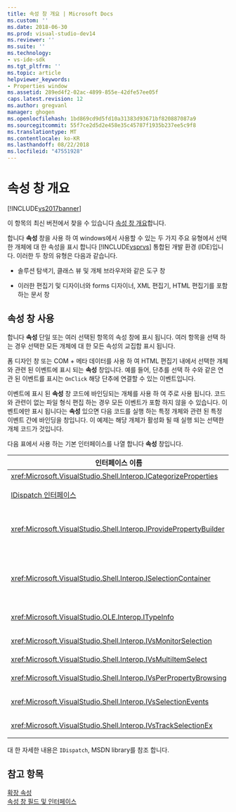 ```yaml
---
title: 속성 창 개요 | Microsoft Docs
ms.custom: ''
ms.date: 2018-06-30
ms.prod: visual-studio-dev14
ms.reviewer: ''
ms.suite: ''
ms.technology:
- vs-ide-sdk
ms.tgt_pltfrm: ''
ms.topic: article
helpviewer_keywords:
- Properties window
ms.assetid: 289ed4f2-02ac-4899-855e-42dfe57ee05f
caps.latest.revision: 12
ms.author: gregvanl
manager: ghogen
ms.openlocfilehash: 1bd869cd9d5fd10a31383d93671bf820887087a9
ms.sourcegitcommit: 55f7ce2d5d2e458e35c45787f1935b237ee5c9f8
ms.translationtype: MT
ms.contentlocale: ko-KR
ms.lasthandoff: 08/22/2018
ms.locfileid: "47551928"
---
```

# <a name="properties-window-overview"></a>속성 창 개요
[!INCLUDE[vs2017banner](../../includes/vs2017banner.md)]

이 항목의 최신 버전에서 찾을 수 있습니다 [속성 창 개요](https://docs.microsoft.com/visualstudio/extensibility/internals/properties-window-overview)합니다.  
  
합니다 **속성** 창을 사용 하 여 windows에서 사용할 수 있는 두 가지 주요 유형에서 선택한 개체에 대 한 속성을 표시 합니다 [!INCLUDE[vsprvs](../../includes/vsprvs-md.md)] 통합된 개발 환경 (IDE)입니다. 이러한 두 창의 유형은 다음과 같습니다.  
  
-   솔루션 탐색기, 클래스 뷰 및 개체 브라우저와 같은 도구 창  
  
-   이러한 편집기 및 디자이너와 forms 디자이너, XML 편집기, HTML 편집기를 포함 하는 문서 창  
  
## <a name="using-the-properties-window"></a>속성 창 사용  
 합니다 **속성** 단일 또는 여러 선택된 항목의 속성 창에 표시 됩니다. 여러 항목을 선택 하는 경우 선택한 모든 개체에 대 한 모든 속성의 교집합 표시 됩니다.  
  
 폼 디자인 창 또는 COM + 메타 데이터를 사용 하 여 HTML 편집기 내에서 선택한 개체와 관련 된 이벤트에 표시 되는 **속성** 창입니다. 예를 들어, 단추를 선택 하 수와 같은 연관 된 이벤트를 표시는 `OnClick` 해당 단추에 연결할 수 있는 이벤트입니다.  
  
 이벤트에 표시 된 **속성** 창 코드에 바인딩되는 개체를 사용 하 여 주로 사용 됩니다. 코드와 관련이 없는 파일 형식 편집 하는 경우 모든 이벤트가 포함 하지 않을 수 있습니다. 이벤트에만 표시 됩니다는 **속성** 있으면 다음 코드를 실행 하는 특정 개체와 관련 된 특정 이벤트 간에 바인딩을 창입니다. 이 예제는 해당 개체가 활성화 될 때 실행 되는 선택한 개체 코드가 것입니다.  
  
 다음 표에서 사용 하는 기본 인터페이스를 나열 합니다 **속성** 창입니다.  
  
|인터페이스 이름|설명|  
|--------------------|-----------------|  
|<xref:Microsoft.VisualStudio.Shell.Interop.ICategorizeProperties>|범주 목록을 제공 합니다 **속성** 창 범주에 각 속성에 매핑합니다.|  
|[IDispatch 인터페이스](http://msdn.microsoft.com/en-us/ebbff4bc-36b2-4861-9efa-ffa45e013eb5)|개체의 메서드 및 속성 프로그래밍 도구 및 자동화를 지 원하는 다른 응용 프로그램을 노출 합니다.|  
|<xref:Microsoft.VisualStudio.Shell.Interop.IProvidePropertyBuilder>|호출 하는 줄임표 (...) 단추를 제공 *작성기* 개체 자체에 의해 구현 하는 모달 대화 상자 창을 열입니다. 값을 텍스트 필드에 사용자가 쉽게 형식화 되지 않은 경우 사용 합니다. 예를 들어 열려면 RGB 값을 결정 하는 색 선택은이 서비스를 사용할 수 있습니다.|  
|<xref:Microsoft.VisualStudio.Shell.Interop.ISelectionContainer>|에 표시 된 정보를 업데이트 하는 데 사용 되는 개체에 대 한 액세스를 제공 합니다 **속성** 창입니다. <xref:Microsoft.VisualStudio.Shell.Interop.ISelectionContainer> 표시할 관련된 속성을 사용 하 여 선택할 수 있는 개체를 포함 하는 각 창에 대 한 Vspackage에 의해 구현 됩니다.|  
|<xref:Microsoft.VisualStudio.OLE.Interop.ITypeInfo>|인터페이스 및 구조체의 필드의 메서드와 같은 개체의 형식에 대 한 정보를 제공합니다.|  
|<xref:Microsoft.VisualStudio.Shell.Interop.IVsMonitorSelection>|Vspackage를 선택 이벤트의 알림을 받을 수 및 현재 프로젝트 계층 구조, 항목, 요소 값 및 명령 UI 컨텍스트 정보를 검색할 수 있습니다.|  
|<xref:Microsoft.VisualStudio.Shell.Interop.IVsMultiItemSelect>|여러 선택 항목에 액세스할 수 있는 환경을 제공합니다.|  
|<xref:Microsoft.VisualStudio.Shell.Interop.IVsPerPropertyBrowsing>|표시 되는 일부 속성의 지역화 된 이름을 제공 하는 데 사용 합니다 **속성** 창입니다.|  
|<xref:Microsoft.VisualStudio.Shell.Interop.IVsSelectionEvents>|현재 선택 영역, 요소 값 또는 명령 UI 컨텍스트를 변경의 등록 된 Vspackage를에 알립니다.|  
|<xref:Microsoft.VisualStudio.Shell.Interop.IVsTrackSelectionEx>|현재 선택 영역 변경의 환경을 알리고 계층 및 항목 관련 정보를 새 선택 영역에 대 한 액세스를 제공 합니다.|  
  
 대 한 자세한 내용은 `IDispatch`, MSDN library를 참조 합니다.  
  
## <a name="see-also"></a>참고 항목  
 [확장 속성](../../extensibility/internals/extending-properties.md)   
 [속성 창 필드 및 인터페이스](../../extensibility/internals/properties-window-fields-and-interfaces.md)

